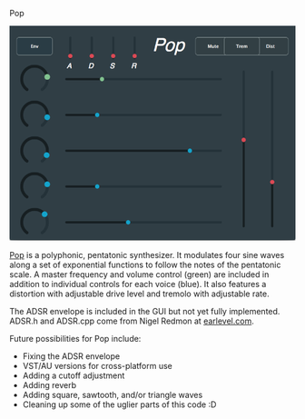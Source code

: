 Pop
 
![pop](https://github.com/dallinw/Pop/blob/master/pop.png)

<a href="https://github.com/dallinw/Pop/blob/master/pop.app" download>Pop</a> is a 
polyphonic, pentatonic synthesizer. It modulates four sine waves along a
set of exponential functions to follow the notes of the pentatonic scale. A master 
frequency and volume control (green) are included in addition to individual 
controls for each voice (blue). It also features a distortion with adjustable drive
level and tremolo with adjustable rate.
 
The ADSR envelope is included in the GUI but not yet fully implemented. 
ADSR.h and ADSR.cpp come from Nigel Redmon at <a href="earlevel.com">earlevel.com</a>.

Future possibilities for Pop include:
<ul>
<li>Fixing the ADSR envelope</li>
<li>VST/AU versions for cross-platform use</li>
<li>Adding a cutoff adjustment</li>
<li>Adding reverb</li>
<li>Adding square, sawtooth, and/or triangle waves</li>
<li>Cleaning up some of the uglier parts of this code :D</li>
</ul>
